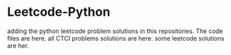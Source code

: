 # Leetcode-Python
adding the python leetcode problem solutions in this repositories. 
The code files are here.
all CTCI problems solutions are here.
some leetcode solutions are her.










































































































































































































































































































































































































































































































































































